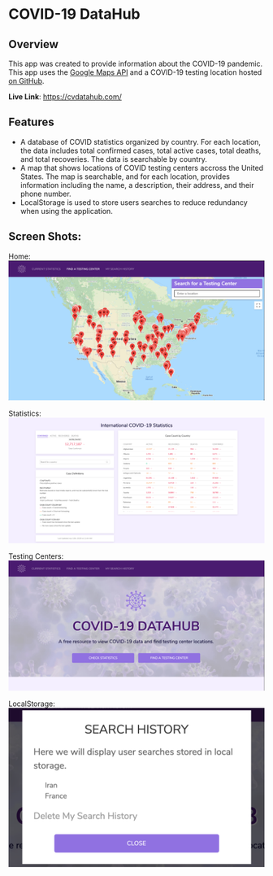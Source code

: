 # COVID-19 DataHub

## Overview
This app was created to provide information about the COVID-19 pandemic. This app uses the [Google Maps API][1] and a COVID-19 testing location hosted [on GitHub][2].

**Live Link**: https://cvdatahub.com/

## Features
- A database of COVID statistics organized by country. For each location, the data includes total confirmed cases, total active cases, total deaths, and total recoveries. The data is searchable by country.
- A map that shows locations of COVID testing centers accross the United States. The map is searchable, and for each location, provides information including the name, a description, their address, and their phone number. 
- LocalStorage is used to store users searches to reduce redundancy when using the application.

## Screen Shots:
Home:
![COVID Statistics Demo](https://raw.githubusercontent.com/tedpedersen/group-project-uc-berkeley/master/assets/img/02.png)

Statistics:
![COVID Statistics Demo](https://raw.githubusercontent.com/tedpedersen/group-project-uc-berkeley/master/assets/img/01.png)

Testing Centers:
![COVID Testing Demo](https://raw.githubusercontent.com/tedpedersen/group-project-uc-berkeley/master/assets/img/03.png)

LocalStorage:
![LocalStorage Demo](https://raw.githubusercontent.com/tedpedersen/group-project-uc-berkeley/master/assets/img/04.png)

[1]: <https://developers.google.com/maps/documentation> "Google Maps API"
[2]: <https://github.com/covid-19-testing> "COVID API on GitHub"
